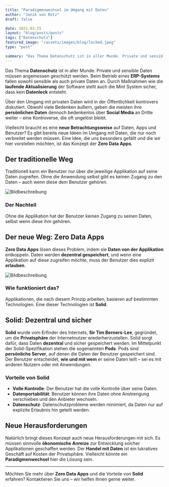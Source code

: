 ```yaml
---
title: "Paradigmenwechsel im Umgang mit Daten"
author: "Janik von Rotz"
draft: false

date: 2021-03-25
layout: "blog/posts/posts"
tags: ["Datenschutz"]
featured_image: "/assets/images/blog/locked.jpeg"
type: "post"

summary: "Das Thema Datenschutz ist in aller Munde. Private und sensible Daten müssen passend geschützt werden. Beim Betrieb eines ERP-System fallen sensible sowie private Daten an. Mit verschiedenen Massnahmen..."
---
```


Das Thema **Datenschutz** ist in aller Munde. Private und sensible Daten müssen angemessen geschützt werden. Beim Betrieb eines **ERP-Systems** fallen sowohl sensible als auch private Daten an. Durch Maßnahmen wie die **laufende Aktualisierung** der Software stellt auch die Mint System sicher, dass kein **Datenleck** entsteht.

Über den Umgang mit privaten Daten wird in der Öffentlichkeit kontrovers diskutiert. Obwohl viele Bedenken äußern, geben die meisten ihre **persönlichen Daten** dennoch bedenkenlos über **Social Media** an Dritte weiter – eine Kontroverse, die oft ungelöst bleibt.

Vielleicht braucht es eine **neue Betrachtungsweise** auf Daten, Apps und Benutzer? Es gibt bereits neue Ideen im Umgang mit Daten, die nur noch verbreitet werden müssen. Eine Idee, die uns besonders gefällt und die wir hier vorstellen möchten, ist das Konzept der **Zero Data Apps**.

## Der traditionelle Weg

Traditionell kann ein Benutzer nur über die jeweilige Applikation auf seine Daten zugreifen. Ohne die Anwendung selbst gibt es keinen Zugang zu den Daten – auch wenn diese dem Benutzer gehören.

![Bildbeschreibung](/assets/images/blog/you-app-data.png)


### Der Nachteil

Ohne die Applikation hat der Benutzer keinen Zugang zu seinen Daten, selbst wenn diese ihm gehören.

## Der neue Weg: Zero Data Apps

**Zero Data Apps** lösen dieses Problem, indem sie **Daten von der Applikation** entkoppeln. Daten werden **dezentral gespeichert**, und wenn eine Applikation auf diese zugreifen möchte, muss der Benutzer dies explizit **erlauben**.

![Bildbeschreibung](/assets/images/blog/data-you-app.png)

### Wie funktioniert das?

Applikationen, die nach diesem Prinzip arbeiten, basieren auf bestimmten Technologien. Eine dieser Technologien ist **Solid**.

## Solid: Dezentral und sicher

**Solid** wurde vom Erfinder des Internets, **Sir Tim Berners-Lee**, gegründet, um die **Privatsphäre** der Internetnutzer wiederherzustellen. Solid sorgt dafür, dass Daten **dezentral** und sicher gespeichert werden. Im Mittelpunkt der Solid-Spezifikation stehen die sogenannten **Pods**. Pods sind **persönliche Server**, auf denen die Daten der Benutzer gespeichert sind. Der Benutzer entscheidet, **wie und mit wem** er seine Daten teilt – sei es mit anderen Nutzern oder mit Anwendungen.

### Vorteile von Solid

- **Volle Kontrolle**: Der Benutzer hat die volle Kontrolle über seine Daten.
- **Datenportabilität**: Benutzer können ihre Daten ohne Anstrengung verschieben und den Anbieter wechseln.
- **Datenschutz**: Datenschutzprobleme werden minimiert, da Daten nur auf explizite Erlaubnis hin geteilt werden.

## Neue Herausforderungen

Natürlich bringt dieses Konzept auch neue Herausforderungen mit sich. Es müssen sinnvolle **ökonomische Anreize** zur Entwicklung solcher Applikationen geschaffen werden. Der **Handel mit Daten** ist ein lukratives Geschäft auf Kosten der Privatsphäre. Vielleicht könnte ein **Paradigmenwechsel** hier die Lösung sein.

---

Möchten Sie mehr über **Zero Data Apps** und die Vorteile von **Solid** erfahren? Kontaktieren Sie uns – wir helfen Ihnen gerne weiter.
